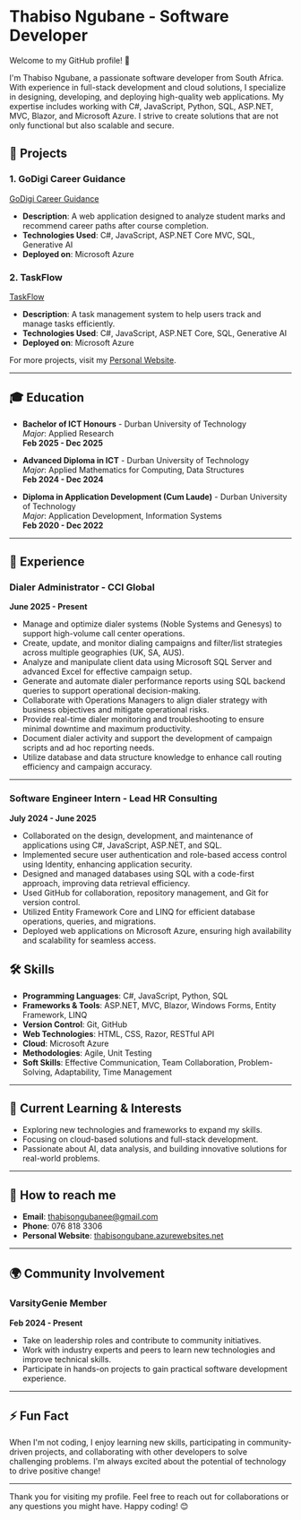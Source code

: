 # Thabiso Ngubane - Software Developer

Welcome to my GitHub profile! 👋

I'm Thabiso Ngubane, a passionate software developer from South Africa. With experience in full-stack development and cloud solutions, I specialize in designing, developing, and deploying high-quality web applications. My expertise includes working with C#, JavaScript, Python, SQL, ASP.NET, MVC, Blazor, and Microsoft Azure. I strive to create solutions that are not only functional but also scalable and secure.

## 🚀 Projects

### 1. **GoDigi Career Guidance**
   [GoDigi Career Guidance](https://godigicareerguidance.azurewebsites.net/)
   - **Description**: A web application designed to analyze student marks and recommend career paths after course completion.
   - **Technologies Used**: C#, JavaScript, ASP.NET Core MVC, SQL, Generative AI
   - **Deployed on**: Microsoft Azure

### 2. **TaskFlow**
   [TaskFlow](https://thabisotaskmanager.azurewebsites.net/)
   - **Description**: A task management system to help users track and manage tasks efficiently.
   - **Technologies Used**: C#, JavaScript, ASP.NET Core, SQL, Generative AI
   - **Deployed on**: Microsoft Azure

For more projects, visit my [Personal Website](https://thabisongubanee.azurewebsites.net/).

---

## 🎓 Education

- **Bachelor of ICT Honours** - Durban University of Technology  
  *Major*: Applied Research  
  **Feb 2025 - Dec 2025**

- **Advanced Diploma in ICT** - Durban University of Technology  
  *Major*: Applied Mathematics for Computing, Data Structures  
  **Feb 2024 - Dec 2024**

- **Diploma in Application Development (Cum Laude)** - Durban University of Technology  
  *Major*: Application Development, Information Systems  
  **Feb 2020 - Dec 2022**

---

## 💼 Experience

### **Dialer Administrator** - CCI Global
**June 2025 - Present**
- Manage and optimize dialer systems (Noble Systems and Genesys) to support high-volume call center operations.
- Create, update, and monitor dialing campaigns and filter/list strategies across multiple geographies (UK, SA, AUS).
- Analyze and manipulate client data using Microsoft SQL Server and advanced Excel for effective campaign setup.
- Generate and automate dialer performance reports using SQL backend queries to support operational decision-making.
- Collaborate with Operations Managers to align dialer strategy with business objectives and mitigate operational risks.
- Provide real-time dialer monitoring and troubleshooting to ensure minimal downtime and maximum productivity.
- Document dialer activity and support the development of campaign scripts and ad hoc reporting needs.
- Utilize database and data structure knowledge to enhance call routing efficiency and campaign accuracy.
---


### **Software Engineer Intern** - Lead HR Consulting  
**July 2024 - June 2025**
- Collaborated on the design, development, and maintenance of applications using C#, JavaScript, ASP.NET, and SQL.
- Implemented secure user authentication and role-based access control using Identity, enhancing application security.
- Designed and managed databases using SQL with a code-first approach, improving data retrieval efficiency.
- Used GitHub for collaboration, repository management, and Git for version control.
- Utilized Entity Framework Core and LINQ for efficient database operations, queries, and migrations.
- Deployed web applications on Microsoft Azure, ensuring high availability and scalability for seamless access.





## 🛠️ Skills

- **Programming Languages**: C#, JavaScript, Python, SQL
- **Frameworks & Tools**: ASP.NET, MVC, Blazor, Windows Forms, Entity Framework, LINQ
- **Version Control**: Git, GitHub
- **Web Technologies**: HTML, CSS, Razor, RESTful API
- **Cloud**: Microsoft Azure
- **Methodologies**: Agile, Unit Testing
- **Soft Skills**: Effective Communication, Team Collaboration, Problem-Solving, Adaptability, Time Management

---

## 🌱 Current Learning & Interests

- Exploring new technologies and frameworks to expand my skills.
- Focusing on cloud-based solutions and full-stack development.
- Passionate about AI, data analysis, and building innovative solutions for real-world problems.

---

## 💬 How to reach me

- **Email**: [thabisongubanee@gmail.com](mailto:thabisongubanee@gmail.com)
- **Phone**: 076 818 3306
- **Personal Website**: [thabisongubane.azurewebsites.net](https://thabisongubane.azurewebsites.net)

---

## 🌍 Community Involvement

### **VarsityGenie Member**
**Feb 2024 - Present**
- Take on leadership roles and contribute to community initiatives.
- Work with industry experts and peers to learn new technologies and improve technical skills.
- Participate in hands-on projects to gain practical software development experience.

---

## ⚡ Fun Fact

When I'm not coding, I enjoy learning new skills, participating in community-driven projects, and collaborating with other developers to solve challenging problems. I'm always excited about the potential of technology to drive positive change!

---

Thank you for visiting my profile. Feel free to reach out for collaborations or any questions you might have. Happy coding! 😊

